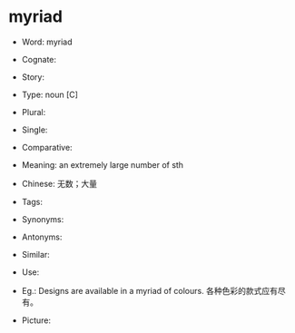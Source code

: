 # myriad

- Word: myriad
- Cognate: 
- Story: 

- Type: noun [C]
- Plural: 
- Single: 
- Comparative: 
- Meaning: an extremely large number of sth
- Chinese: 无数；大量
- Tags: 
- Synonyms: 
- Antonyms: 
- Similar: 
- Use: 
- Eg.: Designs are available in a myriad of colours. 各种色彩的款式应有尽有。
- Picture: 

